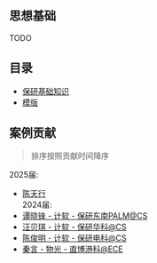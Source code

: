 ## 思想基础
TODO

## 目录
- [保研基础知识](./basic.md)
- [模版](./template.md)

## 案例贡献
> 排序按照贡献时间降序

2025届:<br>
- [陈天行](./2025/cases/tianxingchen.md)<br>
2024届:<br>
- [谭晓锋 - 计软 - 保研东南PALM@CS](./2024/cases/beiqiwang.md)<br>
- [汪贝琪 - 计软 - 保研华科@CS](./2024/cases/beiqiwang.md)<br>
- [陈俊明 - 计软 - 保研电科@CS](./2024/cases/beiqiwang.md)<br>
- [秦言 - 物光 - 直博港科@ECE](./2024/cases/yanqin.md)<br>
